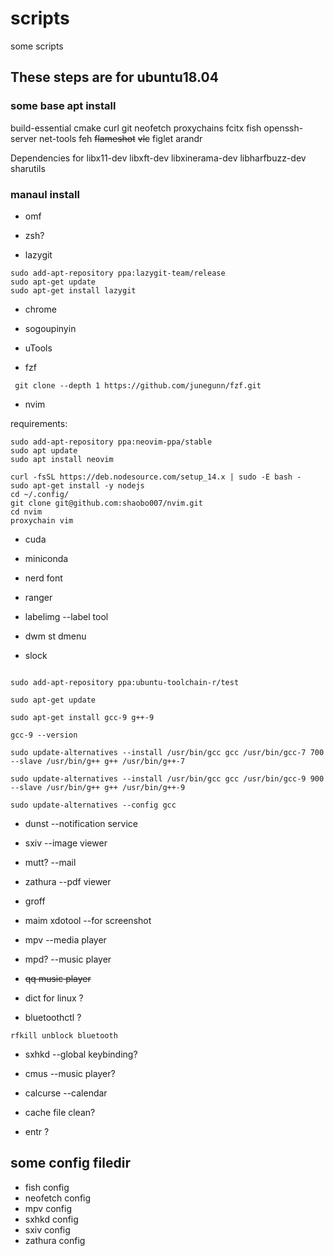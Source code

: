 # scripts
some scripts  
## These steps are for ubuntu18.04
### some base apt install

build-essential cmake curl git neofetch proxychains fcitx fish openssh-server net-tools feh ~~flameshot~~ ~~vlc~~ figlet 
arandr

Dependencies for  libx11-dev libxft-dev libxinerama-dev libharfbuzz-dev sharutils

### manaul install

* omf

* zsh?

* lazygit 
```
sudo add-apt-repository ppa:lazygit-team/release
sudo apt-get update
sudo apt-get install lazygit
```

* chrome

* sogoupinyin

* uTools

* fzf
```
 git clone --depth 1 https://github.com/junegunn/fzf.git
```
* nvim 

requirements:
```{bash}
sudo add-apt-repository ppa:neovim-ppa/stable
sudo apt update
sudo apt install neovim

curl -fsSL https://deb.nodesource.com/setup_14.x | sudo -E bash -
sudo apt-get install -y nodejs
cd ~/.config/
git clone git@github.com:shaobo007/nvim.git
cd nvim
proxychain vim
```
* cuda

* miniconda 

* nerd font

* ranger

* labelimg --label tool

* dwm st dmenu

* slock
```
 
sudo add-apt-repository ppa:ubuntu-toolchain-r/test

sudo apt-get update

sudo apt-get install gcc-9 g++-9

gcc-9 --version

sudo update-alternatives --install /usr/bin/gcc gcc /usr/bin/gcc-7 700 --slave /usr/bin/g++ g++ /usr/bin/g++-7

sudo update-alternatives --install /usr/bin/gcc gcc /usr/bin/gcc-9 900 --slave /usr/bin/g++ g++ /usr/bin/g++-9

sudo update-alternatives --config gcc
```

* dunst --notification service

* sxiv --image viewer

* mutt? --mail

* zathura  --pdf viewer

* groff

* maim xdotool --for screenshot

* mpv  --media player

* mpd?  --music player

* ~~qq music player~~

* dict for linux ?

* bluetoothctl ?
```
rfkill unblock bluetooth
```
* sxhkd --global keybinding?

* cmus --music player?

* calcurse --calendar 
  
* cache file clean?

* entr ?

## some config filedir
* fish config
* neofetch config
* mpv config
* sxhkd config
* sxiv config
* zathura config

